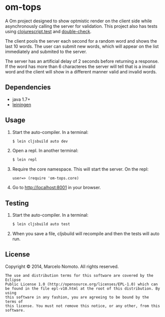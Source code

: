 # om-tops

A Om project designed to show optmistic render on the client
side while asynchronously calling the server for validation. This project
also has tests using [clojurescript.test][3] and [double-check][4].

The client pools the server each second for a random word and shows the last
10 words. The user can submit new words, which will appear on the list
immediately and submited to the server.

The server has an artificial delay of 2 seconds before returning a response.
If the word has more than 6 characteres the server will tell that is a
invalid word and the client will show in a different manner valid and invalid
words.

## Dependencies

- java 1.7+
- [leiningen][1]

## Usage

1. Start the auto-compiler. In a terminal:

    ```bash
    $ lein cljsbuild auto dev
    ```

2. Open a repl. In another terminal:

    ```bash
    $ lein repl
    ```

3. Require the core namespace. This will start the server. On the repl:

    ```
    user=> (require 'om-tops.core)
    ```

4. Go to [http://localhost:8001][2] in your browser.

## Testing

1. Start the auto-compiler. In a terminal:

    ```bash
    $ lein cljsbuild auto test
    ```

2. When you save a file, cljsbuild will recompile and then the tests will
auto run.

## License

Copyright © 2014, Marcelo Nomoto. All rights reserved.
```
The use and distribution terms for this software are covered by the Eclipse
Public License 1.0 (http://opensource.org/licenses/EPL-1.0) which can
be found in the file epl-v10.html at the root of this distribution. By using
this software in any fashion, you are agreeing to be bound by the terms of
this license. You must not remove this notice, or any other, from this software.
```
[1]: https://github.com/technomancy/leiningen
[2]: http://localhost:8001
[3]: https://github.com/cemerick/clojurescript.test
[4]: https://github.com/cemerick/double-check
